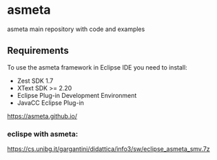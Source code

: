 # asmeta
asmeta main repository with code and examples

## Requirements

To use the asmeta framework in Eclipse IDE you need to install:

* Zest SDK 1.7
* XText SDK >= 2.20
* Eclipse Plug-in Development Environment
* JavaCC Eclipse Plug-in

https://asmeta.github.io/

### eclispe with asmeta:

https://cs.unibg.it/gargantini/didattica/info3/sw/eclipse_asmeta_smv.7z
